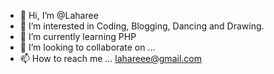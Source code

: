 - 👋 Hi, I’m @Laharee
- 👀 I’m interested in Coding, Blogging, Dancing and Drawing.
- 🌱 I’m currently learning PHP
- 💞️ I’m looking to collaborate on ...
- 📫 How to reach me ... lahareee@gmail.com

<!---
Laharee/Laharee is a ✨ special ✨ repository because its `README.md` (this file) appears on your GitHub profile.
You can click the Preview link to take a look at your changes.
--->

